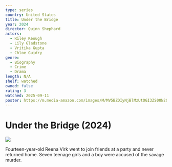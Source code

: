 ```yaml
---
type: series
country: United States
title: Under the Bridge
year: 2024
director: Quinn Shephard
actors:
  - Riley Keough
  - Lily Gladstone
  - Vritika Gupta
  - Chloe Guidry
genre:
  - Biography
  - Crime
  - Drama
length: N/A
shelf: watched
owned: false
rating: 3
watched: 2025-09-11
poster: https://m.media-amazon.com/images/M/MV5BZDIyNjBlMzUtOGI3ZS00N2Q1LWE0NGUtM2RhMGM2MDFlNTE3XkEyXkFqcGc@._V1_SX300.jpg
---
```


# Under the Bridge (2024)

![](https://m.media-amazon.com/images/M/MV5BZDIyNjBlMzUtOGI3ZS00N2Q1LWE0NGUtM2RhMGM2MDFlNTE3XkEyXkFqcGc@._V1_SX300.jpg)

Fourteen-year-old Reena Virk went to join friends at a party and never returned home. Seven teenage girls and a boy were accused of the savage murder.